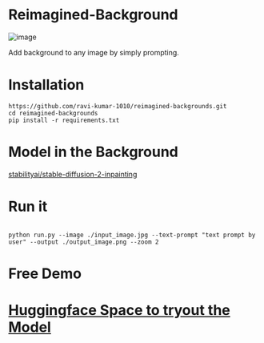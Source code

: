 # Reimagined-Background
![image](https://github.com/user-attachments/assets/7ef3cac1-b2ff-4d71-a3f9-6ad6c7a6c96b)

Add background to any image by simply prompting. 

# Installation 
```
https://github.com/ravi-kumar-1010/reimagined-backgrounds.git
cd reimagined-backgrounds
pip install -r requirements.txt

```
# Model in the Background
[stabilityai/stable-diffusion-2-inpainting](https://huggingface.co/stabilityai/stable-diffusion-2-inpainting)

# Run it

```

python run.py --image ./input_image.jpg --text-prompt "text prompt by user" --output ./output_image.png --zoom 2

```
# Free Demo

# [Huggingface Space to tryout the Model](https://huggingface.co/spaces/ravikumar101/avataar)


